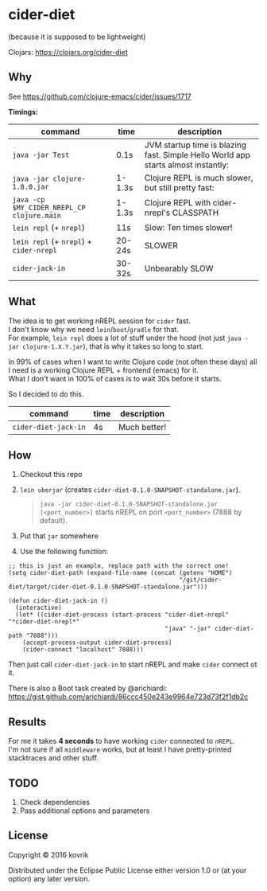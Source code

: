 # cider-diet
(because it is supposed to be lightweight)

Clojars: https://clojars.org/cider-diet

## Why

See https://github.com/clojure-emacs/cider/issues/1717

**Timings:**

| command | time | description |
|-------------|---------|---------|
| `java -jar Test` | 0.1s | JVM startup time is blazing fast. Simple Hello World app starts almost instantly: |
| `java -jar clojure-1.8.0.jar` | 1-1.3s | Clojure REPL is much slower, but still pretty fast: |
| `java -cp $MY_CIDER_NREPL_CP clojure.main` | 1-1.3s | Clojure REPL with cider-nrepl's CLASSPATH |
|  `lein repl` (+ `nrepl`) | 11s | Slow: Ten times slower! |
| `lein repl` (+ `nrepl`) + `cider-nrepl` | 20-24s | SLOWER |
| `cider-jack-in` | 30-32s | Unbearably SLOW |

## What

The idea is to get working nREPL session for `cider` fast.  
I don't know why we need `lein`/`boot`/`gradle` for that.  
For example, `lein repl` does a lot of stuff under the hood (not just `java -jar clojure-1.X.Y.jar`), that is why it takes so long to start.  

In 99% of cases when I want to write Clojure code (not often these days) all I need is a working Clojure REPL + frontend (emacs) for it.  
What I don't want in 100% of cases is to wait 30s before it starts.  

So I decided to do this.  

| command | time | description |
|-------------|---------|---------|
| `cider-diet-jack-in` | 4s | Much better! |

## How

1. Checkout this repo
2. `lein uberjar` (creates `cider-diet-0.1.0-SNAPSHOT-standalone.jar`).  
   > `java -jar cider-diet-0.1.0-SNAPSHOT-standalone.jar [<port_number>]` starts nREPL on port `<port_number>` (7888 by default).

3. Put that `jar` somewhere
4. Use the following function:

``` elisp
;; this is just an example, replace path with the correct one!
(setq cider-diet-path (expand-file-name (concat (getenv "HOME")
                                                "/git/cider-diet/target/cider-diet-0.1.0-SNAPSHOT-standalone.jar")))

(defun cider-diet-jack-in ()
  (interactive)
  (let* ((cider-diet-process (start-process "cider-diet-nrepl" "*cider-diet-nrepl*" 
                                            "java" "-jar" cider-diet-path "7888"))) 
    (accept-process-output cider-diet-process)
    (cider-connect "localhost" 7888)))
```

Then just call `cider-diet-jack-in` to start nREPL and make `cider` connect ot it.

There is also a Boot task created by @arichiardi:  
https://gist.github.com/arichiardi/86ccc450e243e9964e723d73f2f1db2c

## Results

For me it takes **4 seconds** to have working `cider` connected to `nREPL`.  
I'm not sure if all `middleware` works, but at least I have pretty-printed stacktraces and other stuff.  

## TODO

1. Check dependencies
2. Pass additional options and parameters

## License

Copyright © 2016 kovrik

Distributed under the Eclipse Public License either version 1.0 or (at your option) any later version.